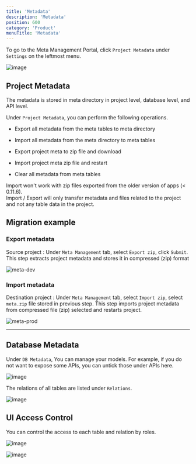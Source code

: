 ```yaml
---
title: 'Metadata'
description: 'Metadata'
position: 600
category: 'Product'
menuTitle: 'Metadata'
---
```


<announcement></announcement>

To go to the Meta Management Portal, click ``Project Metadata`` under ``Settings`` on the leftmost menu.

![image](https://user-images.githubusercontent.com/35857179/126929430-1ad086a8-0611-4f39-8c7f-580637574056.png)

## Project Metadata

The metadata is stored in meta directory in project level, database level, and API level. 

Under ``Project Metadata``, you can perform the following operations.

- Export all metadata from the meta tables to meta directory
 
- Import all metadata from the meta directory to meta tables
 
- Export project meta to zip file and download
 
- Import project meta zip file and restart

- Clear all metadata from meta tables

<alert>
  Import won't work with zip files exported from the older version of apps (< 0.11.6). <br> 
  Import / Export will only transfer metadata and files related to the project and not any table data in the project.
</alert>

## Migration example
### Export metadata
Source project : Under ``Meta Management`` tab, select ``Export zip``, click ``Submit``. This step extracts project metadata and stores it in compressed (zip) format  

![meta-dev](https://user-images.githubusercontent.com/86527202/130780497-89578bd0-a417-468a-92d8-88c5c07a72b0.png "Step-Export")

### Import metadata
Destination project : Under ``Meta Management`` tab, select ``Import zip``, select ``meta.zip`` file stored in previous step. This step imports project metadata from compressed file (zip) selected and restarts project.  

![meta-prod](https://user-images.githubusercontent.com/86527202/130781015-3477e596-b1bc-4189-9853-bfd850157ba8.png)

---


## Database Metadata

Under ``DB Metadata``, You can manage your models. For example, if you do not want to expose some APIs, you can untick those under APIs here.

![image](https://user-images.githubusercontent.com/35857179/127611038-a10ccee5-72ca-42cf-a55b-c8268c9fbe5c.png)

The relations of all tables are listed under ``Relations``.

![image](https://user-images.githubusercontent.com/35857179/127611116-0289f739-bad7-45a0-b2bd-bfd8565f50b8.png)

## UI Access Control

You can control the access to each table and relation by roles. 

![image](https://user-images.githubusercontent.com/35857179/127611188-339de6ca-e648-47c0-a358-eee0d03ae9d0.png)

![image](https://user-images.githubusercontent.com/35857179/127611237-5c43e194-a8ba-4e33-b473-5b690a38e80d.png)

